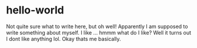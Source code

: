 # hello-world
Not quite sure what to write here, but oh well!
Apparently I am supposed to write something about myself. 
I like ... hmmm what do I like? Well it turns out I dont like anything lol. Okay thats me basically.
